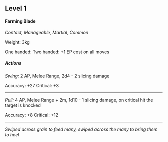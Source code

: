 ## Level 1
#### Farming Blade
*Contact, Manageable, Martial, Common*

Weight: 3kg

One handed: 
Two handed: +1 EP cost on all moves

##### Actions

*Swing:* 2 AP, Melee Range, 2d4 - 2 slicing damage

Accuracy: +27
Critical: +3

---

*Pull:* 4 AP, Melee Range + 2m, 1d10 - 1 slicing damage, on critical hit the target is knocked

Accuracy: +8
Critical: +12

---
*Swiped across grain to feed many, swiped across the many to bring them to heel*